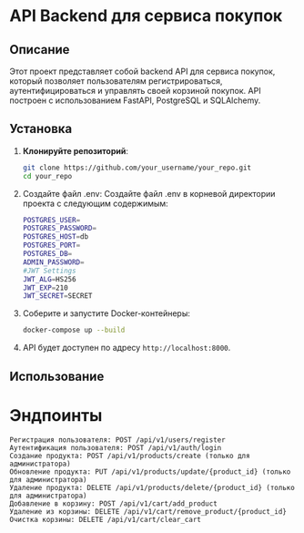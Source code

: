 # API Backend для сервиса покупок

## Описание

Этот проект представляет собой backend API для сервиса покупок, который позволяет пользователям регистрироваться, аутентифицироваться и управлять своей корзиной покупок. API построен с использованием FastAPI, PostgreSQL и SQLAlchemy.

## Установка

1. **Клонируйте репозиторий**:
   ```sh
   git clone https://github.com/your_username/your_repo.git
   cd your_repo

2. Создайте файл .env:
Создайте файл .env в корневой директории проекта с следующим содержимым:
    ```sh
    POSTGRES_USER=
    POSTGRES_PASSWORD=
    POSTGRES_HOST=db
    POSTGRES_PORT=
    POSTGRES_DB=
    ADMIN_PASSWORD=
    #JWT Settings
    JWT_ALG=HS256
    JWT_EXP=210
    JWT_SECRET=SECRET

3. Соберите и запустите Docker-контейнеры:   
    ```sh
   docker-compose up --build

4. API будет доступен по адресу `http://localhost:8000`.

## Использование
 # Эндпоинты
    Регистрация пользователя: POST /api/v1/users/register
    Аутентификация пользователя: POST /api/v1/auth/login
    Создание продукта: POST /api/v1/products/create (только для администратора)
    Обновление продукта: PUT /api/v1/products/update/{product_id} (только для администратора)
    Удаление продукта: DELETE /api/v1/products/delete/{product_id} (только для администратора)
    Добавление в корзину: POST /api/v1/cart/add_product
    Удаление из корзины: DELETE /api/v1/cart/remove_product/{product_id}
    Очистка корзины: DELETE /api/v1/cart/clear_cart
    
